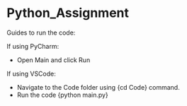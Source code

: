 # Python_Assignment
Guides to run the code:

If using PyCharm:
- Open Main and click Run

If using VSCode:
- Navigate to the Code folder using {cd Code} command.
- Run the code {python main.py}
